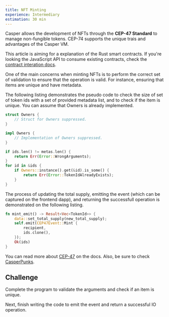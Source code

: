 ```yaml
---
title: NFT Minting
experience: Intermediary
estimation: 30 min
---
```


Casper allows the development of NFTs through the **CEP-47 Standard** to manage non-fungible tokens. CEP-74 supports the unique trais and advantages of the Casper VM.

This article is aiming for a explanation of the Rust smart contracts. If you're looking the JavaScript API to consume existing contracts, check the
<a href="https://docs.casperlabs.io/dapp-dev-guide/tutorials/cep47/contract-interaction/" rel="noopener noreferrer" target="_blank">contract interation docs</a>.

One of the main concerns when minting NFTs is to perform the correct set of validation to ensure that the operation is valid. For instance, ensuring that items are unique and have metadata.

The following listing demonstrates the pseudo code to check the size of set of token ids with a set of provided metadata list, and to check if the item is unique. You can assume that Owners is already implemented.

```rust
struct Owners {
    // Struct for Owners suppressed.
}

impl Owners {
    // Implementation of Owners suppressed.
}

if ids.len() != metas.len() {
    return Err(Error::WrongArguments);
}
for id in &ids {
    if Owners::instance().get(&id).is_some() {
        return Err(Error::TokenIdAlreadyExists);
    }
}
```

The process of updating the total supply, emitting the event (which can be captured on the frontend dapp), and returning the successfull operation is demonstrated on the following listing.

```rust
fn mint_emit() -> Result<Vec<TokenId>> {
    data::set_total_supply(new_total_supply);
    self.emit(CEP47Event::Mint {
        recipient,
        ids.clone(),
    });
    Ok(ids)
}
```

You can read more about
<a href="https://docs.casperlabs.io/dapp-dev-guide/tutorials/cep47/" target="_blank" rel="noopener noreferrer">CEP-47</a> on the docs.
Also, be sure to check
<a href="https://casperpunks.io/" target="_blank" rel="noopener noreferrer">CasperPunks</a>.

## Challenge

Complete the program to validate the arguments and check if an item is unique.

Next, finish writing the code to emit the event and return a successful IO operation.
